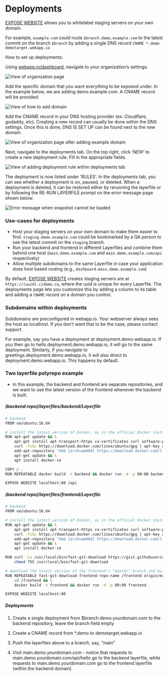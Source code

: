 # Deployments

[EXPOSE WEBSITE](/docs/layerfile-reference/expose-website) allows you to whitelabel staging servers on your own domain.

For example, `example.com` could route `$branch.demo.example.com` to the latest commit on the branch `$branch` by adding a single DNS record `CNAME *.demo demotarget.webapp.io` 

How to set up deployments: 
 
Using [webapp.io/dashboard](/dashboard), navigate to your organization’s settings.
 
![View of organization page](/docs/resources/deployments1.png)

Add the specific domain that you want everything to be exposed under. In the example below, we are adding demo.example.com. A CNAME record will be provided. 
 
![View of how to add domain](/docs/resources/deployments2.png)

Add the CNAME record in your DNS hosting provider (ex: Cloudflare, godaddy, etc). Creating a new record can usually be done within the DNS settings. Once this is done, DNS IS SET UP can be found next to the new domain. 
 
![View of organization page after adding example domain](/docs/resources/deployments3.png)

Next, navigate to the deployments tab. On the top right, click ‘NEW’ to create a new deployment rule. Fill in the appropriate fields.
 
![View of adding deployment rule within deployments tab](/docs/resources/deployments4.png)

The deployment is now listed under ‘RULES’. In the deployments tab, you can see whether a deployment is on, paused, or deleted. When a deployment is deleted, it can be restored either by rerunning the layerfile or by following the RE-RUN LAYERFILE prompt on the error message page shown below.
 
![Error message when snapshot cannot be loaded](/docs/resources/deployments5.png)

### Use-cases for deployments

- Host your staging servers on your own domain to make them easier to find. `staging.demo.example.com` could be bookmarked by a QA person to see the latest commit on the `staging` branch.
- Run your backend and frontend in different Layerfiles and combine them behind one host (`main.demo.example.com` and `main.demo.example.com/api` respectively)
- Allow multiple subdomains to the same Layerfile in case your application does host based routing (e.g., `dashboard.main.demo.example.com`)

By default, [EXPOSE WEBSITE](/docs/layerfile-reference/expose-website) creates staging servers are at `https://(uuid).cidemo.co`, where the uuid is unique for every Layerfile. The deployments page lets you customize this by adding a column to its table and adding a `CNAME` record on a domain you control.

### Subdomains within deployments

Subdomains are preconfigured in webapp.io. Your webserver always sees the host as localhost. If you don’t want that to be the case, please contact support.

For example, say you have a deployment at deployment.demo.webapp.io. If you then go to hello.deployment.demo.webapp.io, it will go to the same deployment. Similarly, if you navigate to greetings.deployment.demo.webapp.io, it will also direct to deployment.demo.webapp.io. This happens by default. 

### Two layerfile polyrepo example

- In this example, the backend and frontend are separate repositories, and we want to use the latest version of the frontend whenever the backend is built.

##### (backend repo)/layerfiles/backend/Layerfile

```bash
# backend
FROM vm/ubuntu:18.04

# install the latest version of Docker, as in the official Docker installation tutorial.
RUN apt-get update && \
    apt-get install apt-transport-https ca-certificates curl software-properties-common && \
    curl -fsSL https://download.docker.com/linux/ubuntu/gpg | apt-key add - && \
    add-apt-repository "deb [arch=amd64] https://download.docker.com/linux/ubuntu bionic stable" && \
    apt-get update && \
    apt install docker-ce

COPY / .
RUN REPEATABLE docker build -t backend && docker run -d -p 80:80 backend

EXPOSE WEBSITE localhost:80 /api

``` 

##### (backend repo)/layerfiles/frontend/Layerfile

```bash
# backend
FROM vm/ubuntu:18.04

# install the latest version of Docker, as in the official Docker installation tutorial.
RUN apt-get update && \
    apt-get install apt-transport-https ca-certificates curl software-properties-common && \
    curl -fsSL https://download.docker.com/linux/ubuntu/gpg | apt-key add - && \
    add-apt-repository "deb [arch=amd64] https://download.docker.com/linux/ubuntu bionic stable" && \
    apt-get update && \
    apt install docker-ce

RUN curl -Lo /usr/local/bin/fast-git-download https://gist.githubusercontent.com/ColinChartier/6bff7cf77adf7d2a8d7d699a5deed707/raw/0b89b3037548ce7e4fb24bea96628014da1bbf05/download && \
    chmod 755 /usr/local/bin/fast-git-download

# download the latest version of the frontend's "master" branch and build and start it.
RUN REPEATABLE fast-git-download frontend-repo-name /frontend origin/master && \
    cd /frontend && \
    docker build -t frontend && docker run -d -p 80:80 frontend

EXPOSE WEBSITE localhost:80

``` 


##### Deployments

1. Create a single deployment from $branch.demo.yourdomain.com to the backend repository, leave the branch field empty

2. Create a CNAME record from *.demo to demotarget.webapp.io

3. Push the layerfiles above to a branch, say, "main"

4. Visit main.demo.yourdomain.com - notice that requests to main.demo.yourdomain.com/api/hello go to the backend layerfile, while requests to main.demo.yourdomain.com go to the frontend layerfile (within the backend domain)
